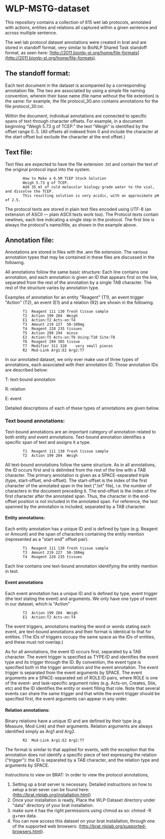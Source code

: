 # WLP-MSTG-dataset

This repository contains a collection of 615 wet lab protocols, annotated with actions, entities and relations all captured within a given sentence and across multiple sentence. 

The wet lab protocol dataset annotations were created in brat and are stored in standoff format, very similar to BioNLP Shared Task standoff format, as seen here: [http://2011.bionlp-st.org/home/file-formats](http://2011.bionlp-st.org/home/file-formats).

## The standoff format:

Each text document in the dataset is acompanied by a corresponding annotation file. The two are associatied by using a simple file naming convention, wherein their base name (file name without the file extention) is the same: for example, the file protocol_30.ann contains annotations for the file protocol_30.txt.

Within the document, individual annotations are connected to specific spans of text through character offsets. For example, in a document beginning "Weigh 5.73 g of TCEP." the text "Weigh" is identified by the offset range 0..5. (All offsets all indexed from 0 and include the character at the start offset but exclude the character at the end offset.)

## Text file:

Text files are expected to have the file extension .txt and contain the text of the original protocol input into the system.

			How to Make a 0.5M TCEP Stock Solution
			Weigh 5.73 g of TCEP.
			Add 35 ml of cold molecular biology grade water to the vial, and dissolve the TCEP.
			This resulting solution is very acidic, with an approximate pH of 2.5.

The protocol texts are stored in plain text files encoded using UTF-8 (an extension of ASCII — plain ASCII texts work too). The Protocol texts contain newlines, each line indicating a single step in the protocol. The first line is always the protocol's name/title, as shown in the example above.

## Annotation file:

Annotations are stored in files with the .ann file extension. The various annotation types that may be contained in these files are discussed in the following.

All annotations follow the same basic structure: Each line contains one annotation, and each annotation is given an ID that appears first on the line, separated from the rest of the annotation by a single TAB character. The rest of the structure varies by annotation type.

Examples of annotation for an entity "Reagent" (T1), an event trigger "Action" (T2), an event (E1) and a relation (R2) are shown in the following.

			T1	Reagent 111 130	fresh tissue sample
			T2	Action 199 204	Weigh
			E1	Action:T2 Acts-on:T4
			T3	Amount 219 227	50-100mg
			T4	Reagent 228 235	tissues
			T5	Action 289 294	mince
			E2	Action:T5 Acts-on:T6 Using:T10 Site:T8
			T6	Reagent 299 305	tissue
			T7	Modifier 311 328	very small pieces
			R2	Mod-Link Arg1:E2 Arg2:T7

In our annotated dataset, we only ever make use of three types of annotations, each associated with their annotation ID. Those annotation IDs are described below:

T: text-bound annotation

R: relation

E: event

Detailed descriptions of each of these types of annotations are given below.

### Text bound annotations:

Text-bound annotations are an important category of annotation related to both entity and event annotations. Text-bound annotation identifies a specific span of text and assigns it a type.

			T1	Reagent 111 130	fresh tissue sample
			T2	Action 199 204	Weigh

All text-bound annotations follow the same structure. As in all annotations, the ID occurs first and is delimited from the rest of the line with a TAB character. The primary annotation is given as a SPACE-separated triple (type, start-offset, end-offset). The start-offset is the index of the first character of the annotated span in the text (".txt" file), i.e. the number of characters in the document preceding it. The end-offset is the index of the first character after the annotated span. Thus, the character in the end-offset position is not included in the annotated span. For reference, the text spanned by the annotation is included, separated by a TAB character.

#### Entity annotations:

Each entity annotation has a unique ID and is defined by type (e.g. Reagent or Amount) and the span of characters containing the entity mention (represented as a "start end" offset pair).

			T1	Reagent 111 130	fresh tissue sample
			T3	Amount 219 227	50-100mg
			T4	Reagent 228 235	tissues

Each line contains one text-bound annotation identifying the entity mention in text.

#### Event annotations

Each event annotation has a unique ID and is defined by type, event trigger (the text stating the event) and arguments. We only have one type of event in our dataset, which is "Action"

			T2	Action 199 204	Weigh
			E1	Action:T2 Acts-on:T4

The event triggers, annotations marking the word or words stating each event, are text-bound annotations and their format is identical to that for entities. (The IDs of triggers occupy the same space as the IDs of entities, and these must not overlap.)

As for all annotations, the event ID occurs first, separated by a TAB character. The event trigger is specified as TYPE:ID and identifies the event type and its trigger through the ID. By convention, the event type is specified both in the trigger annotation and the event annotation. The event trigger is separated from the event arguments by SPACE. The event arguments are a SPACE-separated set of ROLE:ID pairs, where ROLE is one of the event- and task-specific argument roles (e.g. Acts-on, Creates, Site, etc) and the ID identifies the entity or event filling that role. Note that several events can share the same trigger and that while the event trigger should be specified first, the event arguments can appear in any order.

#### Relation annotations:

Binary relations have a unique ID and are defined by their type (e.g. Measure, Mod-Link) and their arguments. Relation arguments are always identified simply as Arg1 and Arg2.


			R2	Mod-Link Arg1:E2 Arg2:T7

The format is similar to that applied for events, with the exception that the annotation does not identify a specific piece of text expressing the relation ("trigger"): the ID is separated by a TAB character, and the relation type and arguments by SPACE.

Instructions to view on BRAT:
In order to view the protocol annotations, 
1. Setting up a brat server is necessary. Detailed instructions on how to setup a brat-sever can be found here: (http://brat.nlplab.org/installation.html)
2. Once your installation is ready, Place the WLP-Dataset directory under "data" directory of your brat installation.
3.  make sure it has the right permissions using chmod as so: 
			chmod -R g+rwx data.
4. You can now access this dataset on your brat installation, through one of the supported web browsers: (http://brat.nlplab.org/supported-browsers.html).


